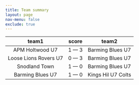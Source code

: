 ```yaml
---
title: Team summary
layout: page
nav-menu: false
exclude: true
---
```




|         team1         |    score    |       team2        |
|:---------------------:|:-----------:|:------------------:|
|    APM Holtwood U7    | 1 &mdash; 3 |  Barming Blues U7  |
| Loose Lions Rovers U7 | 0 &mdash; 3 |  Barming Blues U7  |
|     Snodland Town     | 1 &mdash; 0 |  Barming Blues U7  |
|   Barming Blues U7    | 1 &mdash; 0 | Kings Hil U7 Colts |

